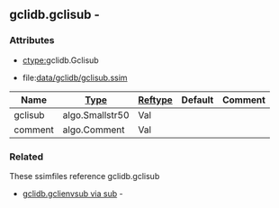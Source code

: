 ## gclidb.gclisub -


### Attributes
<a href="#attributes"></a>
* [ctype:](/txt/ssimdb/dmmeta/ctype.md)gclidb.Gclisub

* file:[data/gclidb/gclisub.ssim](/data/gclidb/gclisub.ssim)

|Name|[Type](/txt/ssimdb/dmmeta/ctype.md)|[Reftype](/txt/ssimdb/dmmeta/reftype.md)|Default|Comment|
|---|---|---|---|---|
|gclisub|algo.Smallstr50|Val|
|comment|algo.Comment|Val|

### Related
<a href="#related"></a>
These ssimfiles reference gclidb.gclisub

* [gclidb.gclienvsub via sub](/txt/ssimdb/gclidb/gclienvsub.md) -

